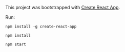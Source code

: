 This project was bootstrapped with [Create React App](https://github.com/facebookincubator/create-react-app).

Run:

```
npm install -g create-react-app
```

```
npm install
```

```
npm start
```